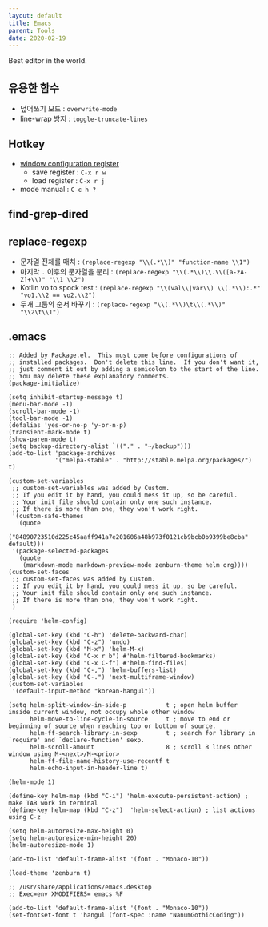```yaml
---
layout: default
title: Emacs
parent: Tools
date: 2020-02-19
---
```


Best editor in the world.

## 유용한 함수

- 덮어쓰기 모드 : `overwrite-mode`
- line-wrap 방지 : `toggle-truncate-lines`

## Hotkey

- [window configuration register](https://www.gnu.org/software/emacs/manual/html_node/emacs/Configuration-Registers.html#Configuration-Registers)
  - save register : `C-x r w`
  - load register : `C-x r j`
- mode manual : `C-c h ?`

## find-grep-dired

## replace-regexp

- 문자열 전체를 매치 : `(replace-regexp "\\(.*\\)" "function-name \\1")`
- 마지막 `.` 이후의 문자열을 분리 : `(replace-regexp "\\(.*\\)\\.\\([a-zA-Z]+\\)" "\\1 \\2")`
- Kotlin vo to spock test : `(replace-regexp "\\(val\\|var\\) \\(.*\\):.*" "vo1.\\2 == vo2.\\2")`
- 두개 그룹의 순서 바꾸기 : `(replace-regexp "\\(.*\\)\t\\(.*\\)" "\\2\t\\1")`

## .emacs

```elisp
;; Added by Package.el.  This must come before configurations of
;; installed packages.  Don't delete this line.  If you don't want it,
;; just comment it out by adding a semicolon to the start of the line.
;; You may delete these explanatory comments.
(package-initialize)

(setq inhibit-startup-message t)
(menu-bar-mode -1)
(scroll-bar-mode -1)
(tool-bar-mode -1)
(defalias 'yes-or-no-p 'y-or-n-p)
(transient-mark-mode t)
(show-paren-mode t)
(setq backup-directory-alist `(("." . "~/backup")))
(add-to-list 'package-archives
             '("melpa-stable" . "http://stable.melpa.org/packages/") t)

(custom-set-variables
 ;; custom-set-variables was added by Custom.
 ;; If you edit it by hand, you could mess it up, so be careful.
 ;; Your init file should contain only one such instance.
 ;; If there is more than one, they won't work right.
 '(custom-safe-themes
   (quote
    ("84890723510d225c45aaff941a7e201606a48b973f0121cb9bcb0b9399be8cba" default)))
 '(package-selected-packages
   (quote
    (markdown-mode markdown-preview-mode zenburn-theme helm org))))
(custom-set-faces
 ;; custom-set-faces was added by Custom.
 ;; If you edit it by hand, you could mess it up, so be careful.
 ;; Your init file should contain only one such instance.
 ;; If there is more than one, they won't work right.
 )

(require 'helm-config)

(global-set-key (kbd "C-h") 'delete-backward-char)
(global-set-key (kbd "C-z") 'undo)
(global-set-key (kbd "M-x") 'helm-M-x)
(global-set-key (kbd "C-x r b") #'helm-filtered-bookmarks)
(global-set-key (kbd "C-x C-f") #'helm-find-files)
(global-set-key (kbd "C-,") 'helm-buffers-list)
(global-set-key (kbd "C-.") 'next-multiframe-window)
(custom-set-variables
 '(default-input-method "korean-hangul"))

(setq helm-split-window-in-side-p           t ; open helm buffer inside current window, not occupy whole other window
      helm-move-to-line-cycle-in-source     t ; move to end or beginning of source when reaching top or bottom of source.
      helm-ff-search-library-in-sexp        t ; search for library in `require' and `declare-function' sexp.
      helm-scroll-amount                    8 ; scroll 8 lines other window using M-<next>/M-<prior>
      helm-ff-file-name-history-use-recentf t
      helm-echo-input-in-header-line t)

(helm-mode 1)

(define-key helm-map (kbd "C-i") 'helm-execute-persistent-action) ; make TAB work in terminal
(define-key helm-map (kbd "C-z")  'helm-select-action) ; list actions using C-z

(setq helm-autoresize-max-height 0)
(setq helm-autoresize-min-height 20)
(helm-autoresize-mode 1)

(add-to-list 'default-frame-alist '(font . "Monaco-10"))

(load-theme 'zenburn t)

;; /usr/share/applications/emacs.desktop
;; Exec=env XMODIFIERS= emacs %F

(add-to-list 'default-frame-alist '(font . "Monaco-10"))
(set-fontset-font t 'hangul (font-spec :name "NanumGothicCoding"))
```
